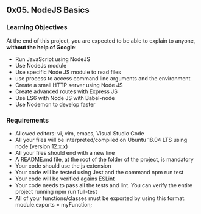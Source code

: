 <h2>0x05. NodeJS Basics</h2>

<h3>Learning Objectives</h3>
<p>At the end of this project, you are expected to be able to explain to anyone, <b>without the help of Google</b>:</p>
<ul>
<li>Run JavaScript using NodeJS</li>
<li>Use NodeJs module</li>
<li>Use specific Node JS module to read files</li>
<li>use process to access command line arguments and the environment</li>
<li>Create a small HTTP server using Node JS</li>
<li>Create advanced routes with Express JS</li>
<li>Use ES6 with Node JS with Babel-node</li>
<li>Use Nodemon to develop faster</li>
</ul>

<h3>Requirements</h3>
<ul>
<li>Allowed editors: vi, vim, emacs, Visual Studio Code</li>
<li>All your files will be interpreted/compiled on Ubuntu 18.04 LTS using node (version 12.x.x)</li>
<li>All your files should end with a new line</li>
<li>A README.md file, at the root of the folder of the project, is mandatory</li>
<li>Your code should use the js extension</li>
<li>Your code will be tested using Jest and the command npm run test</li>
<li>Your code will be verified agains ESLint</li>
<li>Your code needs to pass all the tests and lint. You can verify the entire project running npm run full-test</li>
<li>All of your functions/classes must be exported by using this format: module.exports = myFunction;</li>
</ul>
